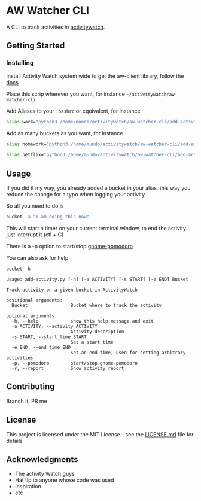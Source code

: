 # AW Watcher CLI

A CLI to track activities in [activitywatch](https://github.com/ActivityWatch/activitywatch).


## Getting Started



### Installing

Install Activity Watch system wide to get the aw-client library, follow the [docs](https://activitywatch.readthedocs.io/en/latest/getting-started.html#installation)

Place this scrip wherever you want, for instance `~/activitywatch/aw-watcher-cli`

Add Aliases to your `.bashrc` or equivalent, for instance

``` bash
alias work="python3 /home/mundo/activitywatch/aw-watcher-cli/add-activity.py work"
```

Add as many buckets as you want, for instance

``` bash
alias homework="python3 /home/mundo/activitywatch/aw-watcher-cli/add-activity.py homework"
```

``` bash
alias netflix="python3 /home/mundo/activitywatch/aw-watcher-cli/add-activity.py netflix"
```

## Usage

If you did it my way, you already added a bucket in your alias, this way you reduce the change for a typo when logging your activity.

So all you need to do is

``` bash
bucket -a "I am doing this now"
```

This will start a timer on your current terminal window, to end the activity just interrupt it (ctl + C)

There is a -p option to start/stop [gnome-pomodoro](http://gnomepomodoro.org/)

You can also ask for help

```
bucket -h
```

```
usage: add-activity.py [-h] [-a ACTIVITY] [-s START] [-e END] Bucket

Track activity on a given bucket in ActivityWatch

positional arguments:
  Bucket                Bucket where to track the activity

optional arguments:
  -h, --help            show this help message and exit
  -a ACTIVITY, --activity ACTIVITY
                        Activity description
  -s START, --start_time START
                        Set a start time
  -e END, --end_time END
                        Set an end time, used for setting arbitrary activities
  -p, --pomodoro        start/stop gnome-pomodoro
  -r, --report          Show activity report

```

## Contributing

Branch it, PR me

## License

This project is licensed under the MIT License - see the [LICENSE.md](LICENSE.md) file for details

## Acknowledgments

*   The activity Watch guys
*   Hat tip to anyone whose code was used
*   Inspiration
*   etc
